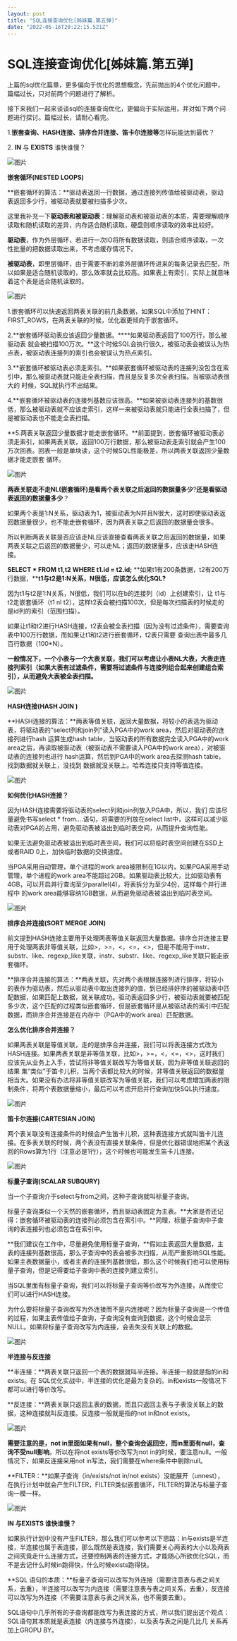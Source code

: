 ```yaml
---
layout: post
title: "SQL连接查询优化[姊妹篇.第五弹]"
date: "2022-05-16T20:22:15.521Z"
---
```

SQL连接查询优化\[姊妹篇.第五弹\]
====================

上篇的sql优化篇章，更多偏向于优化的思想概念，先前抛出的4个优化问题中，篇幅过长，只对前两个问题进行了解析。

接下来我们一起来谈谈sql的连接查询优化，更偏向于实际运用，并对如下两个问题进行探讨。篇幅过长，请耐心看完。

1.**嵌套查询、HASH连接、排序合并连接、笛卡尔连接等**怎样玩能达到最优？

2. **IN** 与 **EXISTS** 谁快谁慢？

![图片](https://mmbiz.qpic.cn/mmbiz_gif/nSSic13wUHIw1Yr280QHYDPibxtZTfQMrCc7ViaHegPn6pd2ok2CBsVdxGaK36GuliccNM7icBltIaT8Pfyq8icyj9Sw/640?wx_fmt=gif&wxfrom=5&wx_lazy=1)

**嵌套循环(NESTED LOOPS)**

**嵌套循环的算法：**驱动表返回一行数据，通过连接列传值给被驱动表，驱动表返回多少行，被驱动表就要被扫描多少次。

这里我补充一下**驱动表和被驱动表**：理解驱动表和被驱动表的本质，需要理解顺序读取和随机读取的差异，内存适合随机读取，硬盘则顺序读取的效率比较好。

**驱动表**，作为外层循环，若进行一次IO将所有数据读取，则适合顺序读取，一次性批量的把数据读取出来，不考虑缓存情况下。

**被驱动表**，即里层循环，由于需要不断的拿外层循环传进来的每条记录去匹配，所以如果是适合随机读取的，那么效率就会比较高。如果表上有索引，实际上就意味着这个表是适合随机读取的。

![图片](https://mmbiz.qpic.cn/mmbiz_jpg/nSSic13wUHIw2yvT89JSHYR5ypE3aAn4AhGahVc9mhIrByIia8CWrkEWbzGZNFZfrnkjju3CFxXiaicIcYZEV3Q8BQ/640?wx_fmt=jpeg&wxfrom=5&wx_lazy=1&wx_co=1)

1.嵌套循环可以快速返回两表关联的前几条数据，如果SQL中添加了HINT：FIRST\_ROWS，在两表关联的时候，优化器更倾向于嵌套循环。

2.**嵌套循环驱动表应该返回少量数据。****如果驱动表返回了100万行，那么被驱动表 就会被扫描100万次。**这个时候SQL会执行很久，被驱动表会被误认为热点表，被驱动表连接列的索引也会被误认为热点索引。

3.**嵌套循环被驱动表必须走索引。**如果嵌套循环被驱动表的连接列没包含在索引中，那么被驱动表就只能走全表扫描，而且是反复多次全表扫描。当被驱动表很大的 时候，SQL就执行不出结果。

4.**嵌套循环被驱动表的连接列基数应该很高。**如果被驱动表连接列的基数很低，那么被驱动表就不应该走索引，这样一来被驱动表就只能进行全表扫描了，但是被驱动表也不能走全表扫描。

**5.两表关联返回少量数据才能走嵌套循环。**前面提到，嵌套循环被驱动表必须走索引，如果两表关联，返回100万行数据，那么被驱动表走索引就会产生100万次回表。回表一般是单块读，这个时候SQL性能极差，所以两表关联返回少量数据才能走嵌套 循环。

![图片](https://mmbiz.qpic.cn/mmbiz_png/nSSic13wUHIw2yvT89JSHYR5ypE3aAn4AfHOq2icwTWCoaSPXOtqyh3UvicC0NG2pWhqRKO2IWaVRU4QFnicHeRnJw/640?wx_fmt=png&wxfrom=5&wx_lazy=1&wx_co=1)

**两表关联走不走NL(嵌套循环)是看两个表关联之后返回的数据量多少**?**还是看驱动表返回的数据量多少**？

如果两个表是1∶N关系，驱动表为1，被驱动表为N并且N很大，这时即使驱动表返回数据量很少，也不能走嵌套循环，因为两表关联之后返回的数据量会很多。

所以判断两表关联是否应该走NL应该直接查看两表关联之后返回的数据量，如果 两表关联之后返回的数据量少，可以走NL；返回的数据量多，应该走HASH连接。 

**SELECT \* FROM t1,t2 WHERE t1.id = t2.id;** **如果t1有200条数据，t2有200万行数据，****t1与t2是1∶N关系，N很低，应该怎么优化SQL?**

因为t1与t2是1∶N关系，N很低，我们可以在b的连接列（id）上创建索引，让 t1与t2走嵌套循环（t1 nl t2），这样t2表会被扫描100次，但是每次扫描表的时候走的 是id列的索引（范围扫描）。

如果让t1和t2进行HASH连接，t2表会被全表扫描（因为没有过滤条件），需要查询表中100万行数据，而如果让t1和t2进行嵌套循环，t2表只需要 查询出表中最多几百行数据（100\*N）。

**一般情况下，一个小表与一个大表关联，我们可以考虑让小表NL大表，大表走连接列索引（如果大表有过滤条件，需要将过滤条件与连接列组合起来创建组合索引），从而避免大表被全表扫描。**

![图片](https://mmbiz.qpic.cn/mmbiz_gif/nSSic13wUHIw1Yr280QHYDPibxtZTfQMrCFDKKtkf4ugrXIvG6Sibt4FpCwmJZHcSe5FqV97c8XH64vyjygq8pFXw/640?wx_fmt=gif&wxfrom=5&wx_lazy=1)

**HASH连接(HASH JOIN )**

**HASH连接的算法：**两表等值关联，返回大量数据，将较小的表选为驱动表，将驱动表的“select列和join列”读入PGA中的work area，然后对驱动表的连接列进行hash 运算生成hash table，当驱动表的所有数据完全读入PGA中的work area之后，再读取被驱动表（被驱动表不需要读入PGA中的work area），对被驱动表的连接列也进行 hash运算，然后到PGA中的work area去探测hash table，找到数据就关联上，没找到 数据就没关联上。哈希连接只支持等值连接。

![图片](https://mmbiz.qpic.cn/mmbiz_jpg/nSSic13wUHIw2yvT89JSHYR5ypE3aAn4Aa9wQk5gzm0AicvV8EHg5j62r9iaJvj30cC92Xmmh9WkWfdqI6a8lvGeA/640?wx_fmt=jpeg&wxfrom=5&wx_lazy=1&wx_co=1)

**如何优化HASH连接？**

因为HASH连接需要将驱动表的select列和join列放入PGA中，所以，我们 应该尽量避免书写select \* from....语句，将需要的列放在select list中，这样可以减少驱动表对PGA的占用，避免驱动表被溢出到临时表空间，从而提升查询性能。

如果无法避免驱动表被溢出到临时表空间，我们可以将临时表空间创建在SSD上或者RAID 0上，加快临时数据的交换速度。

当PGA采用自动管理，单个进程的work area被限制在1G以内，如果PGA采用手动管理，单个进程的work area不能超过2GB。如果驱动表比较大，比如驱动表有 4GB，可以开启并行查询至少parallel(4)，将表拆分为至少4份，这样每个并行进程中 的work area能够容纳1GB数据，从而避免驱动表被溢出到临时表空间。

![图片](https://mmbiz.qpic.cn/mmbiz_gif/nSSic13wUHIw1Yr280QHYDPibxtZTfQMrCDoiaAz8nHlw8tLkl34TFicmWaMD4Z63HkjocVnghHBjcaNOGMYxh9QDA/640?wx_fmt=gif&wxfrom=5&wx_lazy=1)

**排序合并连接(SORT MERGE JOIN)**

前文提到HASH连接主要用于处理两表等值关联返回大量数据。排序合并连接主要用于处理两表非等值关联，比如>，>=，<，<=，<>，但是不能用于instr、substr、like、regexp\_like关联，instr、substr、like、regexp\_like关联只能走嵌套循环。

  
**排序合并连接的算法：**两表关联，先对两个表根据连接列进行排序，将较小的表作为驱动表，然后从驱动表中取出连接列的值，到已经排好序的被驱动表中匹配数据，如果匹配上数据，就关联成功。驱动表返回多少行，被驱动表就要被匹配多少次，这个匹配的过程类似嵌套循环，但是嵌套循环是从被驱动表的索引中匹配数据，而排序合并连接是在内存中（PGA中的work area）匹配数据。 

**怎么优化排序合并连接？**

如果两表关联是等值关联，走的是排序合并连接，我们可以将表连接方式改为HASH连接。如果两表关联是非等值关联，比如>，>=，<，<=，<>，这时我们应该先从业务上入手，尝试将非等值关联改写为等值关联，因为非等值关联返回的结果 集“类似”于笛卡儿积，当两个表都比较大的时候，非等值关联返回的数据量相当大。如果没有办法将非等值关联改写为等值关联，我们可以考虑增加两表的限制条件，将两个表数据量缩小，最后可以考虑开启并行查询加快SQL执行速度。 

![图片](https://mmbiz.qpic.cn/mmbiz_gif/nSSic13wUHIw1Yr280QHYDPibxtZTfQMrCcVCb0qO5PpzKqM8L3FFD01kH1niclPG6Gzx3BrxwMy38mO4xwIMPGXg/640?wx_fmt=gif&wxfrom=5&wx_lazy=1)

**笛卡尔连接(CARTESIAN JOIN)**

两个表关联没有连接条件的时候会产生笛卡儿积，这种表连接方式就叫笛卡儿连接。在多表关联的时候，两个表没有直接关联条件，但是优化器错误地把某个表返回的Rows算为1行（注意必是1行），这个时候也可能发生笛卡儿连接。

![图片](https://mmbiz.qpic.cn/mmbiz_gif/nSSic13wUHIw1Yr280QHYDPibxtZTfQMrCaPUfLqSHXicrR9ibOtMw3ibhib359a9hO53ZHEHQxry1MKbMQg8rbpQ9Vg/640?wx_fmt=gif&wxfrom=5&wx_lazy=1)

**标量子查询(SCALAR SUBQURY)**

当一个子查询介于select与from之间，这种子查询就叫标量子查询。

标量子查询类似一个天然的嵌套循环，而且驱动表固定为主表。**大家是否还记得：嵌套循环被驱动表的连接列必须包含在索引中。**同理，标量子查询中子查询的表连接列也必须包含在索引中。

**我们建议在工作中，尽量避免使用标量子查询，**假如主表返回大量数据，主表的连接列基数很高，那么子查询中的表会被多次扫描，从而严重影响SQL性能。如果主表数据量小，或者主表的连接列基数很低，那么这个时候我们也可以使用标量子查询，但是记得要给子查询中表的连接列建立索引。

当SQL里面有标量子查询，我们可以将标量子查询等价改写为外连接，从而使它 们可以进行HASH连接。

为什么要将标量子查询改写为外连接而不是内连接呢？因为标量子查询是一个传值的过程，如果主表传值给子查询，子查询没有查询到数据，这个时候会显示NULL。如果将标量子查询改写为内连接，会丢失没有关联上的数据。

![图片](https://mmbiz.qpic.cn/mmbiz_gif/nSSic13wUHIw1Yr280QHYDPibxtZTfQMrCzYBWaiaiaZHWd1CoSGPwGR81MUp8qiavMmCRanicpuv6dLLjotOzRvZkkA/640?wx_fmt=gif&wxfrom=5&wx_lazy=1)

**半连接与反连接**

**半连接：**两表关联只返回一个表的数据就叫半连接。半连接一般就是指的in和exists。在 SQL优化实战中，半连接的优化是最为复杂的。in和exists一般情况下都可以进行等价改写。 

**反连接：**两表关联只返回主表的数据，而且只返回主表与子表没关联上的数据，这种连接就叫反连接。反连接一般就是指的not in和not exists。

![图片](https://mmbiz.qpic.cn/mmbiz_jpg/nSSic13wUHIw2yvT89JSHYR5ypE3aAn4AUgztPB6YZE8f5O6fFeQibSHvWHf5m1TmeeIBiaCXZ9vjHo1cPBXLDXJw/640?wx_fmt=jpeg&wxfrom=5&wx_lazy=1&wx_co=1)

**需要注意的是，not in里面如果有null，整个查询会返回空，而in里面有null，查询不受null影响**。所以在将not exists等价改写为not in的时候，要注意null。一般情况下，如果反连接采用not in写法，我们需要在where条件中剔除null。

**FILTER：**如果子查询（in/exists/not in/not exists）没能展开（unnest），在执行计划中就会产生FILTER，FILTER类似嵌套循环，FILTER的算法与标量子查询一模一样。

![图片](https://mmbiz.qpic.cn/mmbiz_png/nSSic13wUHIw2yvT89JSHYR5ypE3aAn4AlkRtxdAUIyXjgazYBrlYoxeVYbA6ibQ7ibG71ByiauFZhoXYkE93Fo3Ug/640?wx_fmt=png&wxfrom=5&wx_lazy=1&wx_co=1)

**IN 与EXISTS 谁快谁慢？**

如果执行计划中没有产生FILTER，那么我们可以参考以下思路：in与exists是半连接，半连接也属于表连接，那么既然是表连接，我们需要关心两表的大小以及两表之间究竟走什么连接方式，还要控制两表的连接方式，才能随心所欲优化SQL，而不是去记什么时候in跑得快，什么时候exists跑得快。

**SQL 语句的本质：**标量子查询可以改写为外连接（需要注意表与表之间关系，去重），半连接可以改写为内连接（需要注意表与表之间关系，去重），反连接可以改写为外连接（不需要注意表与表之间关系，也不需要去重）。

SQL语句中几乎所有的子查询都能改写为表连接的方式，所以我们提出这个观点：SQL语句其本质就是表连接（内连接与外连接），以及表与表之间是几比几 关系再加上GROPU BY。